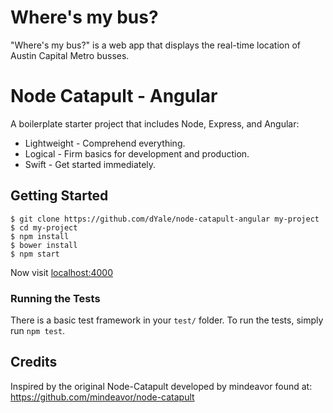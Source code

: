 # Where's my bus?

"Where's my bus?" is a web app that displays the real-time location
of Austin Capital Metro busses.






# Node Catapult - Angular

A boilerplate starter project that includes Node, Express, and Angular:

* Lightweight - Comprehend everything.
* Logical - Firm basics for development and production.
* Swift - Get started immediately.

## Getting Started

```
$ git clone https://github.com/dYale/node-catapult-angular my-project
$ cd my-project
$ npm install
$ bower install
$ npm start
```

Now visit [localhost:4000](http://localhost:4000/)

### Running the Tests

There is a basic test framework in your `test/` folder. To run the tests, simply run `npm test`.

## Credits
Inspired by the original Node-Catapult developed by mindeavor found at: https://github.com/mindeavor/node-catapult
